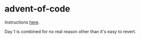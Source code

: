 # advent-of-code

Instructions [here](https://adventofcode.com).

Day 1 is combined for no real reason other than it's easy to revert.

